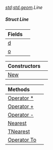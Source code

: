 _[std](../../modules/std/std-module.md):[std.geom](../../modules/std/std-geom.md).Line<T>_
##### Struct Line<T>

| Fields | |
|:---|:---|
| [d](std-geom-line<t?>-d.md) |  |
| [o](std-geom-line<t?>-o.md) |  |

| Constructors | |
|:---|:---|
| [New](std-geom-line<t?>-new.md) |  |

| Methods | |
|:---|:---|
| [Operator *](std-geom-line<t?>-opmul.md) |  |
| [Operator +](std-geom-line<t?>-opadd.md) |  |
| [Operator -](std-geom-line<t?>-opsub.md) |  |
| [Nearest](std-geom-line<t?>-nearest.md) |  |
| [TNearest](std-geom-line<t?>-tnearest.md) |  |
| [Operator To](std-geom-line<t?>-to.md) |  |

